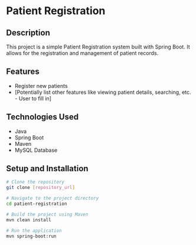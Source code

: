 # Patient Registration

## Description

This project is a simple Patient Registration system built with Spring Boot. It allows for the registration and management of patient records.

## Features

* Register new patients
* [Potentially list other features like viewing patient details, searching, etc. - User to fill in]

## Technologies Used

* Java
* Spring Boot
* Maven
* MySQL Database 

## Setup and Installation


```bash
# Clone the repository
git clone [repository_url]

# Navigate to the project directory
cd patient-registration

# Build the project using Maven
mvn clean install

# Run the application
mvn spring-boot:run
```
